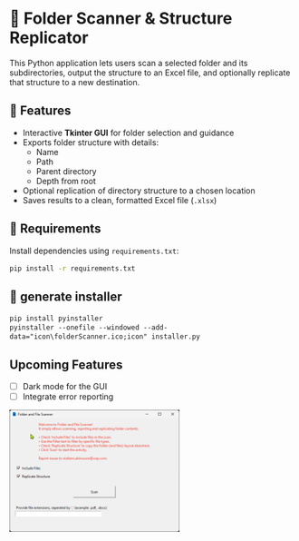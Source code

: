 # 📁 Folder Scanner & Structure Replicator

This Python application lets users scan a selected folder and its subdirectories, output the structure to an Excel file, and optionally replicate that structure to a new destination.

## 🚀 Features

- Interactive **Tkinter GUI** for folder selection and guidance
- Exports folder structure with details:
  - Name
  - Path
  - Parent directory
  - Depth from root
- Optional replication of directory structure to a chosen location
- Saves results to a clean, formatted Excel file (`.xlsx`)

## 🧱 Requirements

Install dependencies using `requirements.txt`:

```bash
pip install -r requirements.txt
```

## 🧱 generate installer

```
pip install pyinstaller
pyinstaller --onefile --windowed --add-data="icon\folderScanner.ico;icon" installer.py
```

## Upcoming Features

- [ ] Dark mode for the GUI
- [ ] Integrate error reporting

<img src="Assets/Folder Scanner.png" alt="Folder Scanner" width="300"/>